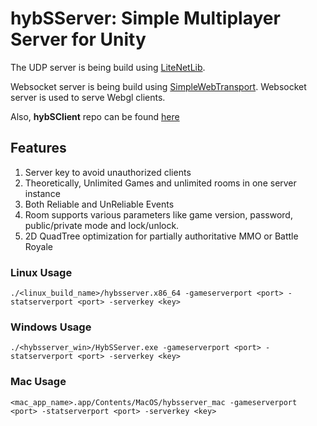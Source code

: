 # hybSServer: Simple Multiplayer Server for Unity

The UDP server is being build using [LiteNetLib](https://github.com/RevenantX/LiteNetLib).

Websocket server is being build using [SimpleWebTransport](https://github.com/MirrorNetworking/SimpleWebTransport). Websocket server is used to serve Webgl clients.

Also, **hybSClient** repo can be found [here](https://github.com/rjproz/hybSClient)

## Features
1. Server key to avoid unauthorized clients
2. Theoretically, Unlimited Games and unlimited rooms in one server instance
3. Both Reliable and UnReliable Events
4. Room supports various parameters like game version, password, public/private mode and lock/unlock.
5. 2D QuadTree optimization for partially authoritative MMO or Battle Royale
### Linux Usage

```
./<linux_build_name>/hybsserver.x86_64 -gameserverport <port> -statserverport <port> -serverkey <key>
```

### Windows Usage

```
./<hybsserver_win>/HybSServer.exe -gameserverport <port> -statserverport <port> -serverkey <key>
```  

### Mac Usage

```
<mac_app_name>.app/Contents/MacOS/hybsserver_mac -gameserverport <port> -statserverport <port> -serverkey <key>
``` 
